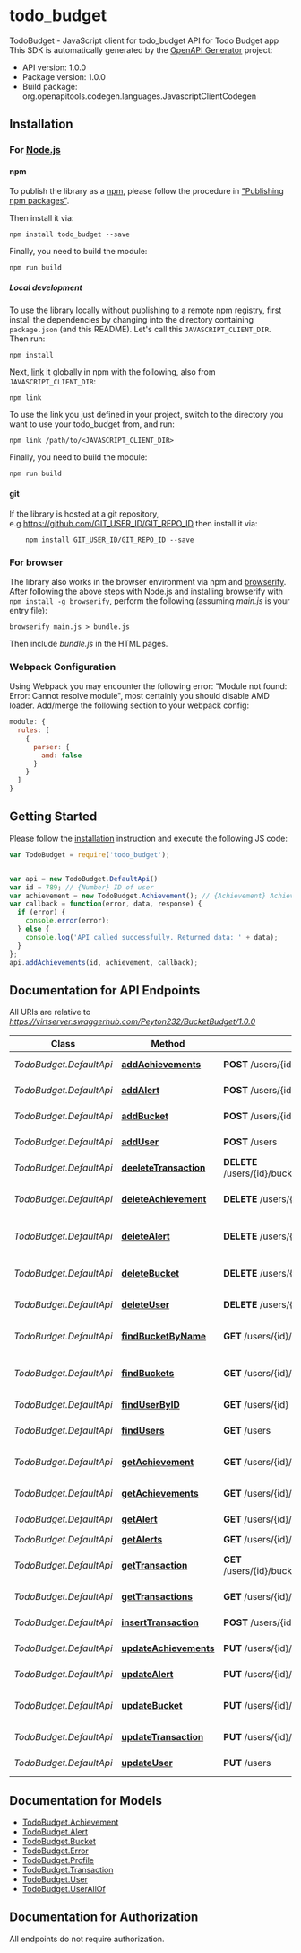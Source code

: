 # todo_budget

TodoBudget - JavaScript client for todo_budget
API for Todo Budget app
This SDK is automatically generated by the [OpenAPI Generator](https://openapi-generator.tech) project:

- API version: 1.0.0
- Package version: 1.0.0
- Build package: org.openapitools.codegen.languages.JavascriptClientCodegen

## Installation

### For [Node.js](https://nodejs.org/)

#### npm

To publish the library as a [npm](https://www.npmjs.com/), please follow the procedure in ["Publishing npm packages"](https://docs.npmjs.com/getting-started/publishing-npm-packages).

Then install it via:

```shell
npm install todo_budget --save
```

Finally, you need to build the module:

```shell
npm run build
```

##### Local development

To use the library locally without publishing to a remote npm registry, first install the dependencies by changing into the directory containing `package.json` (and this README). Let's call this `JAVASCRIPT_CLIENT_DIR`. Then run:

```shell
npm install
```

Next, [link](https://docs.npmjs.com/cli/link) it globally in npm with the following, also from `JAVASCRIPT_CLIENT_DIR`:

```shell
npm link
```

To use the link you just defined in your project, switch to the directory you want to use your todo_budget from, and run:

```shell
npm link /path/to/<JAVASCRIPT_CLIENT_DIR>
```

Finally, you need to build the module:

```shell
npm run build
```

#### git

If the library is hosted at a git repository, e.g.https://github.com/GIT_USER_ID/GIT_REPO_ID
then install it via:

```shell
    npm install GIT_USER_ID/GIT_REPO_ID --save
```

### For browser

The library also works in the browser environment via npm and [browserify](http://browserify.org/). After following
the above steps with Node.js and installing browserify with `npm install -g browserify`,
perform the following (assuming *main.js* is your entry file):

```shell
browserify main.js > bundle.js
```

Then include *bundle.js* in the HTML pages.

### Webpack Configuration

Using Webpack you may encounter the following error: "Module not found: Error:
Cannot resolve module", most certainly you should disable AMD loader. Add/merge
the following section to your webpack config:

```javascript
module: {
  rules: [
    {
      parser: {
        amd: false
      }
    }
  ]
}
```

## Getting Started

Please follow the [installation](#installation) instruction and execute the following JS code:

```javascript
var TodoBudget = require('todo_budget');


var api = new TodoBudget.DefaultApi()
var id = 789; // {Number} ID of user
var achievement = new TodoBudget.Achievement(); // {Achievement} Achievements to add to the user
var callback = function(error, data, response) {
  if (error) {
    console.error(error);
  } else {
    console.log('API called successfully. Returned data: ' + data);
  }
};
api.addAchievements(id, achievement, callback);

```

## Documentation for API Endpoints

All URIs are relative to *https://virtserver.swaggerhub.com/Peyton232/BucketBudget/1.0.0*

Class | Method | HTTP request | Description
------------ | ------------- | ------------- | -------------
*TodoBudget.DefaultApi* | [**addAchievements**](docs/DefaultApi.md#addAchievements) | **POST** /users/{id}/Achievements/ | add new Achievements
*TodoBudget.DefaultApi* | [**addAlert**](docs/DefaultApi.md#addAlert) | **POST** /users/{id}/alerts | insert new alert
*TodoBudget.DefaultApi* | [**addBucket**](docs/DefaultApi.md#addBucket) | **POST** /users/{id}/buckets | Creates a new Bucket
*TodoBudget.DefaultApi* | [**addUser**](docs/DefaultApi.md#addUser) | **POST** /users | Creates a new User
*TodoBudget.DefaultApi* | [**deeleteTransaction**](docs/DefaultApi.md#deeleteTransaction) | **DELETE** /users/{id}/buckets/{name}/transactions/{timestamp} | delete a transaction
*TodoBudget.DefaultApi* | [**deleteAchievement**](docs/DefaultApi.md#deleteAchievement) | **DELETE** /users/{id}/Achievements/{name} | delete an Achievement by name
*TodoBudget.DefaultApi* | [**deleteAlert**](docs/DefaultApi.md#deleteAlert) | **DELETE** /users/{id}/alerts/{name} | delete an Achievement by name
*TodoBudget.DefaultApi* | [**deleteBucket**](docs/DefaultApi.md#deleteBucket) | **DELETE** /users/{id}/buckets/{name} | Deletes a bucket by name
*TodoBudget.DefaultApi* | [**deleteUser**](docs/DefaultApi.md#deleteUser) | **DELETE** /users/{id} | Deletes a user by ID
*TodoBudget.DefaultApi* | [**findBucketByName**](docs/DefaultApi.md#findBucketByName) | **GET** /users/{id}/buckets/{name} | Returns a bucket by name
*TodoBudget.DefaultApi* | [**findBuckets**](docs/DefaultApi.md#findBuckets) | **GET** /users/{id}/buckets | returns all of this users buckets
*TodoBudget.DefaultApi* | [**findUserByID**](docs/DefaultApi.md#findUserByID) | **GET** /users/{id} | Returns a user by ID
*TodoBudget.DefaultApi* | [**findUsers**](docs/DefaultApi.md#findUsers) | **GET** /users | returns all users
*TodoBudget.DefaultApi* | [**getAchievement**](docs/DefaultApi.md#getAchievement) | **GET** /users/{id}/Achievements/{name} | get an Achievement by name
*TodoBudget.DefaultApi* | [**getAchievements**](docs/DefaultApi.md#getAchievements) | **GET** /users/{id}/Achievements/ | get all Achievements
*TodoBudget.DefaultApi* | [**getAlert**](docs/DefaultApi.md#getAlert) | **GET** /users/{id}/alerts/{name} | delete an alert by name
*TodoBudget.DefaultApi* | [**getAlerts**](docs/DefaultApi.md#getAlerts) | **GET** /users/{id}/alerts | get alerts
*TodoBudget.DefaultApi* | [**getTransaction**](docs/DefaultApi.md#getTransaction) | **GET** /users/{id}/buckets/{name}/transactions/{timestamp} | get a transaction by timestamp
*TodoBudget.DefaultApi* | [**getTransactions**](docs/DefaultApi.md#getTransactions) | **GET** /users/{id}/buckets/{name}/transactions | get transactions
*TodoBudget.DefaultApi* | [**insertTransaction**](docs/DefaultApi.md#insertTransaction) | **POST** /users/{id}/buckets/{name}/transactions | Inserts a new transaction
*TodoBudget.DefaultApi* | [**updateAchievements**](docs/DefaultApi.md#updateAchievements) | **PUT** /users/{id}/Achievements/ | update Achievement
*TodoBudget.DefaultApi* | [**updateAlert**](docs/DefaultApi.md#updateAlert) | **PUT** /users/{id}/alerts | update an alert
*TodoBudget.DefaultApi* | [**updateBucket**](docs/DefaultApi.md#updateBucket) | **PUT** /users/{id}/buckets | Update an existing bucket
*TodoBudget.DefaultApi* | [**updateTransaction**](docs/DefaultApi.md#updateTransaction) | **PUT** /users/{id}/buckets/{name}/transactions | update a transaction
*TodoBudget.DefaultApi* | [**updateUser**](docs/DefaultApi.md#updateUser) | **PUT** /users | Update an existing user


## Documentation for Models

 - [TodoBudget.Achievement](docs/Achievement.md)
 - [TodoBudget.Alert](docs/Alert.md)
 - [TodoBudget.Bucket](docs/Bucket.md)
 - [TodoBudget.Error](docs/Error.md)
 - [TodoBudget.Profile](docs/Profile.md)
 - [TodoBudget.Transaction](docs/Transaction.md)
 - [TodoBudget.User](docs/User.md)
 - [TodoBudget.UserAllOf](docs/UserAllOf.md)


## Documentation for Authorization

All endpoints do not require authorization.

